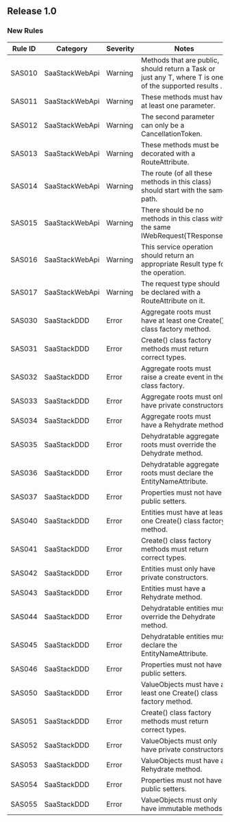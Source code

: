 ## Release 1.0

### New Rules

 Rule ID | Category       | Severity | Notes                                                                                                     
---------|----------------|----------|-----------------------------------------------------------------------------------------------------------
 SAS010  | SaaStackWebApi | Warning  | Methods that are public, should return a Task<T> or just any T, where T is one of the supported results . 
 SAS011  | SaaStackWebApi | Warning  | These methods must have at least one parameter.                                                           
 SAS012  | SaaStackWebApi | Warning  | The second parameter can only be a CancellationToken.                                                     
 SAS013  | SaaStackWebApi | Warning  | These methods must be decorated with a RouteAttribute.                                                    
 SAS014  | SaaStackWebApi | Warning  | The route (of all these methods in this class) should start with the same path.                           
 SAS015  | SaaStackWebApi | Warning  | There should be no methods in this class with the same IWebRequest{TResponse}.                            
 SAS016  | SaaStackWebApi | Warning  | This service operation should return an appropriate Result type for the operation.                        
 SAS017  | SaaStackWebApi | Warning  | The request type should be declared with a RouteAttribute on it.                                          
 SAS030  | SaaStackDDD    | Error    | Aggregate roots must have at least one Create() class factory method.                                     
 SAS031  | SaaStackDDD    | Error    | Create() class factory methods must return correct types.                                                 
 SAS032  | SaaStackDDD    | Error    | Aggregate roots must raise a create event in the class factory.                                           
 SAS033  | SaaStackDDD    | Error    | Aggregate roots must only have private constructors.                                                      
 SAS034  | SaaStackDDD    | Error    | Aggregate roots must have a Rehydrate method.                                                             
 SAS035  | SaaStackDDD    | Error    | Dehydratable aggregate roots must override the Dehydrate method.                                          
 SAS036  | SaaStackDDD    | Error    | Dehydratable aggregate roots must declare the EntityNameAttribute.                                        
 SAS037  | SaaStackDDD    | Error    | Properties must not have public setters.                                                                  
 SAS040  | SaaStackDDD    | Error    | Entities must have at least one Create() class factory method.                                            
 SAS041  | SaaStackDDD    | Error    | Create() class factory methods must return correct types.                                                 
 SAS042  | SaaStackDDD    | Error    | Entities must only have private constructors.                                                             
 SAS043  | SaaStackDDD    | Error    | Entities must have a Rehydrate method.                                                                    
 SAS044  | SaaStackDDD    | Error    | Dehydratable entities must override the Dehydrate method.                                                 
 SAS045  | SaaStackDDD    | Error    | Dehydratable entities must declare the EntityNameAttribute.                                               
 SAS046  | SaaStackDDD    | Error    | Properties must not have public setters.                                                                  
 SAS050  | SaaStackDDD    | Error    | ValueObjects must have at least one Create() class factory method.                                        
 SAS051  | SaaStackDDD    | Error    | Create() class factory methods must return correct types.                                                 
 SAS052  | SaaStackDDD    | Error    | ValueObjects must only have private constructors.                                                         
 SAS053  | SaaStackDDD    | Error    | ValueObjects must have a Rehydrate method.                                                                
 SAS054  | SaaStackDDD    | Error    | Properties must not have public setters.                                                                  
 SAS055  | SaaStackDDD    | Error    | ValueObjects must only have immutable methods                                                             
